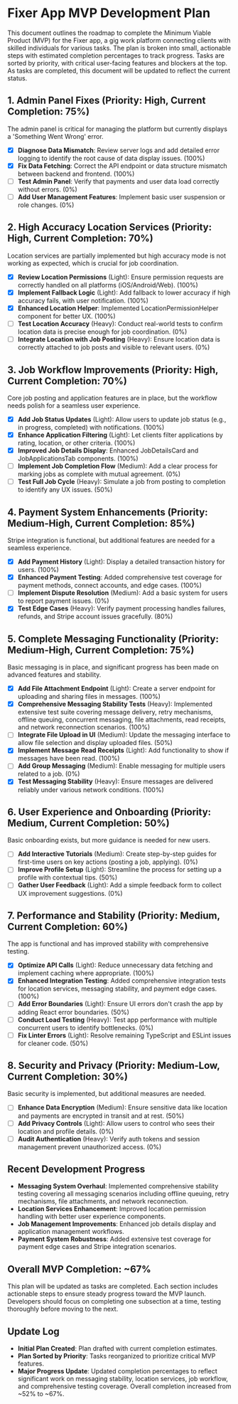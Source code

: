# Fixer App MVP Development Plan

This document outlines the roadmap to complete the Minimum Viable Product (MVP) for the Fixer app, a gig work platform connecting clients with skilled individuals for various tasks. The plan is broken into small, actionable steps with estimated completion percentages to track progress. Tasks are sorted by priority, with critical user-facing features and blockers at the top. As tasks are completed, this document will be updated to reflect the current status.

## 1. Admin Panel Fixes (Priority: High, Current Completion: 75%)
The admin panel is critical for managing the platform but currently displays a 'Something Went Wrong' error.
- [X] **Diagnose Data Mismatch**: Review server logs and add detailed error logging to identify the root cause of data display issues. (100%)
- [X] **Fix Data Fetching**: Correct the API endpoint or data structure mismatch between backend and frontend. (100%)
- [ ] **Test Admin Panel**: Verify that payments and user data load correctly without errors. (0%)
- [ ] **Add User Management Features**: Implement basic user suspension or role changes. (0%)

## 2. High Accuracy Location Services (Priority: High, Current Completion: 70%)
Location services are partially implemented but high accuracy mode is not working as expected, which is crucial for job coordination.
- [X] **Review Location Permissions** (Light): Ensure permission requests are correctly handled on all platforms (iOS/Android/Web). (100%)
- [X] **Implement Fallback Logic** (Light): Add fallback to lower accuracy if high accuracy fails, with user notification. (100%)
- [X] **Enhanced Location Helper**: Implemented LocationPermissionHelper component for better UX. (100%)
- [ ] **Test Location Accuracy** (Heavy): Conduct real-world tests to confirm location data is precise enough for job coordination. (0%)
- [ ] **Integrate Location with Job Posting** (Heavy): Ensure location data is correctly attached to job posts and visible to relevant users. (0%)

## 3. Job Workflow Improvements (Priority: High, Current Completion: 70%)
Core job posting and application features are in place, but the workflow needs polish for a seamless user experience.
- [X] **Add Job Status Updates** (Light): Allow users to update job status (e.g., in progress, completed) with notifications. (100%)
- [X] **Enhance Application Filtering** (Light): Let clients filter applications by rating, location, or other criteria. (100%)
- [X] **Improved Job Details Display**: Enhanced JobDetailsCard and JobApplicationsTab components. (100%)
- [ ] **Implement Job Completion Flow** (Medium): Add a clear process for marking jobs as complete with mutual agreement. (0%)
- [ ] **Test Full Job Cycle** (Heavy): Simulate a job from posting to completion to identify any UX issues. (50%)

## 4. Payment System Enhancements (Priority: Medium-High, Current Completion: 85%)
Stripe integration is functional, but additional features are needed for a seamless experience.
- [X] **Add Payment History** (Light): Display a detailed transaction history for users. (100%)
- [X] **Enhanced Payment Testing**: Added comprehensive test coverage for payment methods, connect accounts, and edge cases. (100%)
- [ ] **Implement Dispute Resolution** (Medium): Add a basic system for users to report payment issues. (0%)
- [X] **Test Edge Cases** (Heavy): Verify payment processing handles failures, refunds, and Stripe account issues gracefully. (80%)

## 5. Complete Messaging Functionality (Priority: Medium-High, Current Completion: 75%)
Basic messaging is in place, and significant progress has been made on advanced features and stability.
- [X] **Add File Attachment Endpoint** (Light): Create a server endpoint for uploading and sharing files in messages. (100%)
- [X] **Comprehensive Messaging Stability Tests** (Heavy): Implemented extensive test suite covering message delivery, retry mechanisms, offline queuing, concurrent messaging, file attachments, read receipts, and network reconnection scenarios. (100%)
- [ ] **Integrate File Upload in UI** (Medium): Update the messaging interface to allow file selection and display uploaded files. (50%)
- [X] **Implement Message Read Receipts** (Light): Add functionality to show if messages have been read. (100%)
- [ ] **Add Group Messaging** (Medium): Enable messaging for multiple users related to a job. (0%)
- [X] **Test Messaging Stability** (Heavy): Ensure messages are delivered reliably under various network conditions. (100%)

## 6. User Experience and Onboarding (Priority: Medium, Current Completion: 50%)
Basic onboarding exists, but more guidance is needed for new users.
- [ ] **Add Interactive Tutorials** (Medium): Create step-by-step guides for first-time users on key actions (posting a job, applying). (0%)
- [ ] **Improve Profile Setup** (Light): Streamline the process for setting up a profile with contextual tips. (50%)
- [ ] **Gather User Feedback** (Light): Add a simple feedback form to collect UX improvement suggestions. (0%)

## 7. Performance and Stability (Priority: Medium, Current Completion: 60%)
The app is functional and has improved stability with comprehensive testing.
- [X] **Optimize API Calls** (Light): Reduce unnecessary data fetching and implement caching where appropriate. (100%)
- [X] **Enhanced Integration Testing**: Added comprehensive integration tests for location services, messaging stability, and payment edge cases. (100%)
- [ ] **Add Error Boundaries** (Light): Ensure UI errors don't crash the app by adding React error boundaries. (50%)
- [ ] **Conduct Load Testing** (Heavy): Test app performance with multiple concurrent users to identify bottlenecks. (0%)
- [ ] **Fix Linter Errors** (Light): Resolve remaining TypeScript and ESLint issues for cleaner code. (50%)

## 8. Security and Privacy (Priority: Medium-Low, Current Completion: 30%)
Basic security is implemented, but additional measures are needed.
- [ ] **Enhance Data Encryption** (Medium): Ensure sensitive data like location and payments are encrypted in transit and at rest. (50%)
- [ ] **Add Privacy Controls** (Light): Allow users to control who sees their location and profile details. (0%)
- [ ] **Audit Authentication** (Heavy): Verify auth tokens and session management prevent unauthorized access. (0%)

## Recent Development Progress
- **Messaging System Overhaul**: Implemented comprehensive stability testing covering all messaging scenarios including offline queuing, retry mechanisms, file attachments, and network reconnection.
- **Location Services Enhancement**: Improved location permission handling with better user experience components.
- **Job Management Improvements**: Enhanced job details display and application management workflows.
- **Payment System Robustness**: Added extensive test coverage for payment edge cases and Stripe integration scenarios.

## Overall MVP Completion: ~67%

This plan will be updated as tasks are completed. Each section includes actionable steps to ensure steady progress toward the MVP launch. Developers should focus on completing one subsection at a time, testing thoroughly before moving to the next.

## Update Log
- **Initial Plan Created**: Plan drafted with current completion estimates.
- **Plan Sorted by Priority**: Tasks reorganized to prioritize critical MVP features.
- **Major Progress Update**: Updated completion percentages to reflect significant work on messaging stability, location services, job workflow, and comprehensive testing coverage. Overall completion increased from ~52% to ~67%. 